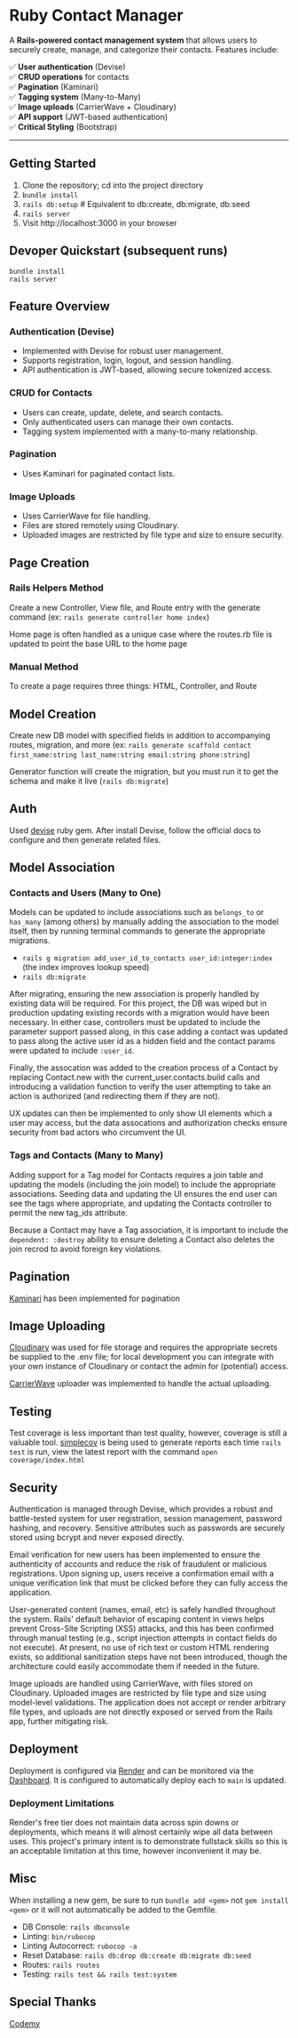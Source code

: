 # Ruby Contact Manager

A **Rails-powered contact management system** that allows users to securely create, manage, and categorize their contacts. Features include:

✅ **User authentication** (Devise)  
✅ **CRUD operations** for contacts  
✅ **Pagination** (Kaminari)  
✅ **Tagging system** (Many-to-Many)  
✅ **Image uploads** (CarrierWave + Cloudinary)  
✅ **API support** (JWT-based authentication)  
✅ **Critical Styling** (Bootstrap)

---

## **Getting Started**

1. Clone the repository; cd into the project directory
2. `bundle install`
3. `rails db:setup` # Equivalent to db:create, db:migrate, db:seed
4. `rails server`
5. Visit http://localhost:3000 in your browser

## **Devoper Quickstart (subsequent runs)**

```
bundle install
rails server
```

## Feature Overview

### Authentication (Devise)

- Implemented with Devise for robust user management.
- Supports registration, login, logout, and session handling.
- API authentication is JWT-based, allowing secure tokenized access.

### CRUD for Contacts

- Users can create, update, delete, and search contacts.
- Only authenticated users can manage their own contacts.
- Tagging system implemented with a many-to-many relationship.

### Pagination

- Uses Kaminari for paginated contact lists.

### Image Uploads

- Uses CarrierWave for file handling.
- Files are stored remotely using Cloudinary.
- Uploaded images are restricted by file type and size to ensure security.

## Page Creation

### Rails Helpers Method

Create a new Controller, View file, and Route entry with the generate command (ex: `rails generate controller home index`)

Home page is often handled as a unique case where the routes.rb file is updated to point the base URL to the home page

### Manual Method

To create a page requires three things: HTML, Controller, and Route

## Model Creation

Create new DB model with specified fields in addition to accompanying routes, migration, and more (ex: `rails generate scaffold contact first_name:string last_name:string email:string phone:string`)

Generator function will create the migration, but you must run it to get the schema and make it live (`rails db:migrate`)

## Auth

Used [devise](https://rubygems.org/gems/devise) ruby gem.
After install Devise, follow the official docs to configure and then generate related files.

## Model Association

### Contacts and Users (Many to One)

Models can be updated to include associations such as `belongs_to` or `has_many` (among others) by manually adding the association to the model itself, then by running terminal commands to generate the appropriate migrations.

- `rails g migration add_user_id_to_contacts user_id:integer:index` (the index improves lookup speed)
- `rails db:migrate`

After migrating, ensuring the new association is properly handled by existing data will be required. For this project, the DB was wiped but in production updating existing records with a migration would have been necessary. In either case, controllers must be updated to include the parameter support passed along, in this case adding a contact was updated to pass along the active user id as a hidden field and the contact params were updated to include `:user_id`.

Finally, the assocation was added to the creation process of a Contact by replacing Contact.new with the current_user.contacts.build calls and introducing a validation function to verify the user attempting to take an action is authorized (and redirecting them if they are not).

UX updates can then be implemented to only show UI elements which a user may access, but the data assocations and authorization checks ensure security from bad actors who circumvent the UI.

### Tags and Contacts (Many to Many)

Adding support for a Tag model for Contacts requires a join table and updating the models (including the join model) to include the appropriate associations. Seeding data and updating the UI ensures the end user can see the tags where appropriate, and updating the Contacts controller to permit the new tag_ids attribute.

Because a Contact may have a Tag association, it is important to include the `dependent: :destroy` ability to ensure deleting a Contact also deletes the join recrod to avoid foreign key violations.

## Pagination

[Kaminari](https://github.com/kaminari/kaminari) has been implemented for pagination

## Image Uploading

[Cloudinary](https://cloudinary.com/documentation/rails_integration) was used for file storage and requires the appropriate secrets be supplied to the .env file; for local development you can integrate with your own instance of Cloudinary or contact the admin for (potential) access.

[CarrierWave](https://rubygems.org/gems/carrierwave) uploader was implemented to handle the actual uploading.

## Testing

Test coverage is less important than test quality, however, coverage is still a valuable tool. [simplecov](https://github.com/simplecov-ruby/simplecov) is being used to generate reports each time `rails test` is run, view the latest report with the command `open coverage/index.html`

## Security

Authentication is managed through Devise, which provides a robust and battle-tested system for user registration, session management, password hashing, and recovery. Sensitive attributes such as passwords are securely stored using bcrypt and never exposed directly.

Email verification for new users has been implemented to ensure the authenticity of accounts and reduce the risk of fraudulent or malicious registrations. Upon signing up, users receive a confirmation email with a unique verification link that must be clicked before they can fully access the application.

User-generated content (names, email, etc) is safely handled throughout the system. Rails' default behavior of escaping content in views helps prevent Cross-Site Scripting (XSS) attacks, and this has been confirmed through manual testing (e.g., script injection attempts in contact fields do not execute). At present, no use of rich text or custom HTML rendering exists, so additional sanitization steps have not been introduced, though the architecture could easily accommodate them if needed in the future.

Image uploads are handled using CarrierWave, with files stored on Cloudinary. Uploaded images are restricted by file type and size using model-level validations. The application does not accept or render arbitrary file types, and uploads are not directly exposed or served from the Rails app, further mitigating risk.

## Deployment

Deployment is configured via [Render](https://www.render.com) and can be monitored via the [Dashboard](https://dashboard.render.com/). It is configured to automatically deploy each to `main` is updated.

### Deployment Limitations

Render's free tier does not maintain data across spin downs or deployments, which means it will almost certainly wipe all data between uses. This project's primary intent is to demonstrate fullstack skills so this is an acceptable limitation at this time, however inconvenient it may be.

## Misc

When installing a new gem, be sure to run `bundle add <gem>` not `gem install <gem>` or it will not automatically be added to the Gemfile.

- DB Console: `rails dbconsole`
- Linting: `bin/rubocop`
- Linting Autocorrect: `rubocop -a`
- Reset Database: `rails db:drop db:create db:migrate db:seed`
- Routes: `rails routes`
- Testing: `rails test && rails test:system`

## Special Thanks

[Codemy](https://www.youtube.com/watch?v=fmyvWz5TUWg)
